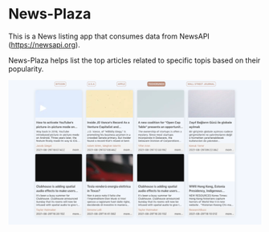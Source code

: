 # News-Plaza

This is a News listing app that consumes data from NewsAPI (https://newsapi.org).

News-Plaza helps list the top articles related to specific topis based on their popularity.

![Image](https://github.com/nishchalpoornadithya/News-Plaza/blob/main/news-plaza/NewsPlaza.png?raw=true)
